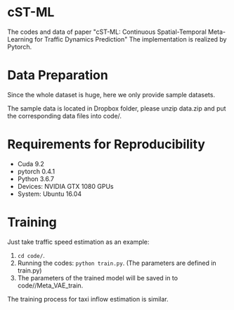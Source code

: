 # cST-ML
The codes and data of paper "cST-ML: Continuous Spatial-Temporal Meta-Learning for Traffic Dynamics Prediction"
The implementation is realized by Pytorch.


# Data Preparation
Since the whole dataset is huge, here we only provide sample datasets.

The sample data is located in Dropbox folder, please unzip data.zip and put the corresponding data files into code/.


# Requirements for Reproducibility
- Cuda 9.2
- pytorch 0.4.1
- Python 3.6.7
- Devices: NVIDIA GTX 1080 GPUs
- System: Ubuntu 16.04

# Training
Just take traffic speed estimation as an example:
1. `cd code/`.
2. Running the codes: `python train.py`. (The parameters are defined in train.py)
3. The parameters of the trained model will be saved in to code//Meta_VAE_train.

The training process for taxi inflow estimation is similar.
